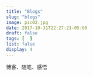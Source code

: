 ```yaml
---
title: "Blogs"
slug: "blogs"
image: pic02.jpg
date: 2017-10-31T22:27:21-05:00
draft: false
tags: [  ]
list: false
display: 4
---
```


博客、随笔、感悟